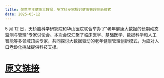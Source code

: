 ```yaml
---
title: 聚焦老年健康大数据，多学科专家探讨健康管理创新模式
date: 2025-05-12
---
```


5 月 12 日，天桥脑科学研究院和华山医院联合举办了"老年健康大数据的长期动态监测与管理"专家讨论会。本次会议汇聚了临床医学、基础医学、数据科学和人工智能等多领域顶尖专家，共同探讨大数据驱动的老年健康管理创新模式，为应对人口老龄化挑战提供科技支撑。

<!--more-->

# [原文链接](https://mp.weixin.qq.com/s/sFTNcgsHu7jx-lqYR9dOug)
